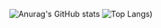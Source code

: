 ![Anurag's GitHub stats](https://github-readme-stats.vercel.app/api?username=Ananazo&theme=github_dark&show=reviews,discussions_started,discussions_answered,prs_merged_percentage&show_icons=true)
![Top Langs](https://github-readme-stats.vercel.app/api/top-langs/?username=Ananazo&langs_count=8))
